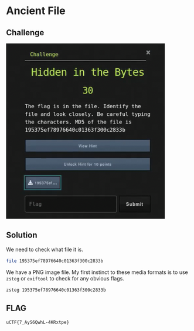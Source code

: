 # Ancient File

## Challenge

![challenge](challenge.png)

## Solution

We need to check what file it is.

```bash
file 195375ef78976640c01363f300c2833b
```

We  have a PNG image file. My first instinct to these media formats is to use `zsteg` or `exiftool` to check for any obvious flags.

```bash
zsteg 195375ef78976640c01363f300c2833b
```

## FLAG

```text
uCTF{7_AyS6QwhL-4KRxtpe}
```
